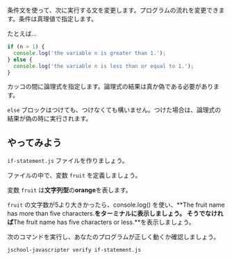 条件文を使って、次に実行する文を変更します。プログラムの流れを変更できます。条件は真理値で指定します。

たとえば...

```js
if (n > 1) {
  console.log('the variable n is greater than 1.');
} else {
  console.log('the variable n is less than or equal to 1.');
}
```

カッコの間に論理式を指定します。論理式の結果は真か偽である必要があります。

`else` ブロックはつけても、つけなくても構いません。つけた場合は、論理式の結果が偽の時に実行されます。

## やってみよう

`if-statement.js` ファイルを作りましょう。

ファイルの中で、変数 `fruit` を定義しましょう。

変数 `fruit` は**文字列型**の**orange**を表します。

`fruit` の文字数が5より大きかったら、console.log() を使い、**The fruit name has more than five characters.**をターミナルに表示しましょう。
そうでなければ**The fruit name has five characters or less.**を表示しましょう。

次のコマンドを実行し、あなたのプログラムが正しく動くか確認しましょう。

```bash
jschool-javascripter verify if-statement.js
```
